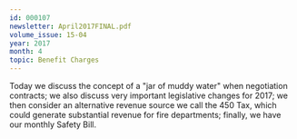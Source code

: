 ```yaml
---
id: 000107
newsletter: April2017FINAL.pdf
volume_issue: 15-04
year: 2017
month: 4
topic: Benefit Charges
---
```


Today we discuss the concept of a "jar of muddy water" when negotiation contracts; we also discuss very important legislative changes for 2017; we then consider an alternative revenue source we call the 450 Tax, which could generate substantial revenue for fire departments; finally, we have our monthly Safety Bill.